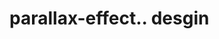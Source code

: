 # parallax-effect.. desgin                                                                       
  
